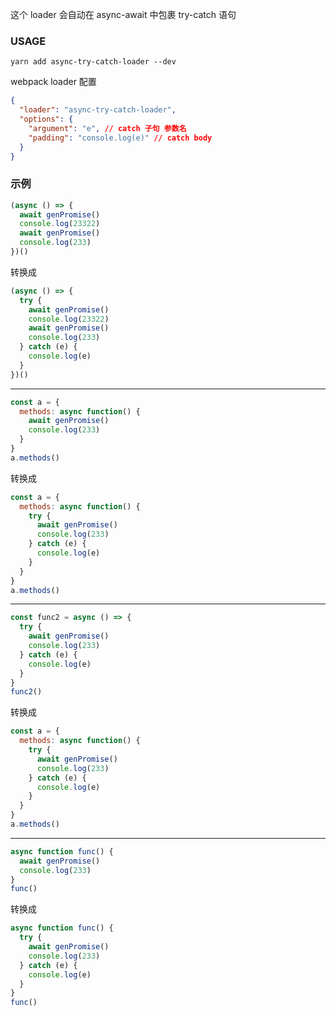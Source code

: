 这个 loader 会自动在 async-await 中包裹 try-catch 语句

### USAGE

```
yarn add async-try-catch-loader --dev
```

webpack loader 配置

```json
{
  "loader": "async-try-catch-loader",
  "options": {
    "argument": "e", // catch 子句 参数名
    "padding": "console.log(e)" // catch body
  }
}
```

### 示例

```javascript
(async () => {
  await genPromise()
  console.log(23322)
  await genPromise()
  console.log(233)
})()
```

转换成

```javascript
(async () => {
  try {
    await genPromise()
    console.log(23322)
    await genPromise()
    console.log(233)
  } catch (e) {
    console.log(e)
  }
})()
```

<hr />

```javascript
const a = {
  methods: async function() {
    await genPromise()
    console.log(233)
  }
}
a.methods()
```

转换成

```javascript
const a = {
  methods: async function() {
    try {
      await genPromise()
      console.log(233)
    } catch (e) {
      console.log(e)
    }
  }
}
a.methods()
```

<hr />

```javascript
const func2 = async () => {
  try {
    await genPromise()
    console.log(233)
  } catch (e) {
    console.log(e)
  }
}
func2()
```

转换成

```javascript
const a = {
  methods: async function() {
    try {
      await genPromise()
      console.log(233)
    } catch (e) {
      console.log(e)
    }
  }
}
a.methods()
```

<hr />

```javascript
async function func() {
  await genPromise()
  console.log(233)
}
func()
```

转换成

```javascript
async function func() {
  try {
    await genPromise()
    console.log(233)
  } catch (e) {
    console.log(e)
  }
}
func()
```
